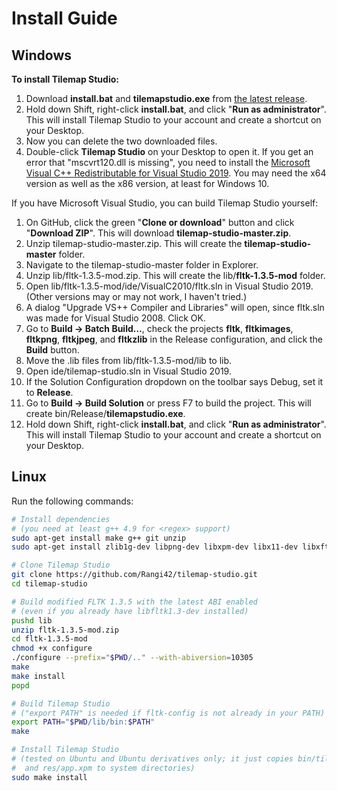 # Install Guide

## Windows

**To install Tilemap Studio:**

1. Download **install.bat** and **tilemapstudio.exe** from [the latest release](https://github.com/Rangi42/tilemap-studio/releases).
2. Hold down Shift, right-click **install.bat**, and click "**Run as administrator**". This will install Tilemap Studio to your account and create a shortcut on your Desktop.
3. Now you can delete the two downloaded files.
4. Double-click **Tilemap Studio** on your Desktop to open it. If you get an error that "mscvrt120.dll is missing", you need to install the [Microsoft Visual C++ Redistributable for Visual Studio 2019](https://www.visualstudio.com/downloads/). You may need the x64 version as well as the x86 version, at least for Windows 10.

If you have Microsoft Visual Studio, you can build Tilemap Studio yourself:

1. On GitHub, click the green "**Clone or download**" button and click "**Download ZIP**". This will download **tilemap-studio-master.zip**.
2. Unzip tilemap-studio-master.zip. This will create the **tilemap-studio-master** folder.
3. Navigate to the tilemap-studio-master folder in Explorer.
4. Unzip lib/fltk-1.3.5-mod.zip. This will create the lib/**fltk-1.3.5-mod** folder.
5. Open lib/fltk-1.3.5-mod/ide/VisualC2010/fltk.sln in Visual Studio 2019. (Other versions may or may not work, I haven't tried.)
6. A dialog "Upgrade VS++ Compiler and Libraries" will open, since fltk.sln was made for Visual Studio 2008. Click OK.
7. Go to **Build → Batch Build…**, check the projects **fltk**, **fltkimages**, **fltkpng**, **fltkjpeg**, and **fltkzlib** in the Release configuration, and click the **Build** button.
8. Move the .lib files from lib/fltk-1.3.5-mod/lib to lib.
9. Open ide/tilemap-studio.sln in Visual Studio 2019.
10. If the Solution Configuration dropdown on the toolbar says Debug, set it to **Release**.
11. Go to **Build → Build Solution** or press F7 to build the project. This will create bin/Release/**tilemapstudio.exe**.
12. Hold down Shift, right-click **install.bat**, and click "**Run as administrator**". This will install Tilemap Studio to your account and create a shortcut on your Desktop.


## Linux

Run the following commands:

```bash
# Install dependencies
# (you need at least g++ 4.9 for <regex> support)
sudo apt-get install make g++ git unzip
sudo apt-get install zlib1g-dev libpng-dev libxpm-dev libx11-dev libxft-dev libxinerama-dev libfontconfig1-dev x11proto-xext-dev libxrender-dev libxfixes-dev

# Clone Tilemap Studio
git clone https://github.com/Rangi42/tilemap-studio.git
cd tilemap-studio

# Build modified FLTK 1.3.5 with the latest ABI enabled
# (even if you already have libfltk1.3-dev installed)
pushd lib
unzip fltk-1.3.5-mod.zip
cd fltk-1.3.5-mod
chmod +x configure
./configure --prefix="$PWD/.." --with-abiversion=10305
make
make install
popd

# Build Tilemap Studio
# ("export PATH" is needed if fltk-config is not already in your PATH)
export PATH="$PWD/lib/bin:$PATH"
make

# Install Tilemap Studio
# (tested on Ubuntu and Ubuntu derivatives only; it just copies bin/tilemapstudio
#  and res/app.xpm to system directories)
sudo make install
```
